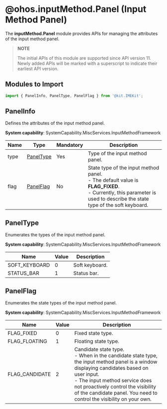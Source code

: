 # @ohos.inputMethod.Panel (Input Method Panel)

The **inputMethod.Panel** module provides APIs for managing the attributes of the input method panel.

> **NOTE**
>
>The initial APIs of this module are supported since API version 11. Newly added APIs will be marked with a superscript to indicate their earliest API version.

## Modules to Import

```ts
import { PanelInfo, PanelType, PanelFlag } from '@kit.IMEKit';
```

## PanelInfo

Defines the attributes of the input method panel.

**System capability**: SystemCapability.MiscServices.InputMethodFramework

| Name| Type| Mandatory| Description|
| -------- | -------- | -------- | -------- |
| type | [PanelType](#paneltype) | Yes| Type of the input method panel.|
| flag | [PanelFlag](#panelflag) | No| State type of the input method panel.<br>- The default value is **FLAG_FIXED**.<br>- Currently, this parameter is used to describe the state type of the soft keyboard.|

##  PanelType

Enumerates the types of the input method panel.

**System capability**: SystemCapability.MiscServices.InputMethodFramework

| Name         | Value  | Description        |
| ------------- | ---- | ------------ |
| SOFT_KEYBOARD | 0    | Soft keyboard.|
| STATUS_BAR    | 1    | Status bar.|

##  PanelFlag

Enumerates the state types of the input method panel.

**System capability**: SystemCapability.MiscServices.InputMethodFramework

| Name          | Value  | Description                                                        |
| -------------- | ---- | ------------------------------------------------------------ |
| FLAG_FIXED     | 0    | Fixed state type.                                            |
| FLAG_FLOATING  | 1    | Floating state type.                                            |
| FLAG_CANDIDATE | 2    | Candidate state type.<br>- When in the candidate state type, the input method panel is a window displaying candidates based on user input.<br>- The input method service does not proactively control the visibility of the candidate panel. You need to control the visibility on your own.|
